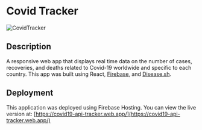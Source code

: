 # Covid Tracker

![CovidTracker](https://user-images.githubusercontent.com/54502452/145691868-a7d990f1-b416-46af-ab82-06e9b782d902.png)

## Description

A responsive web app that displays real time data on the number of cases, recoveries, and deaths related to Covid-19 worldwide and specific to each country. This app was built using React, [Firebase](https://firebase.google.com/), and [Disease.sh](https://disease.sh/).

## Deployment
This application was deployed using Firebase Hosting. You can view the live version at: [https://covid19-api-tracker.web.app/](https://covid19-api-tracker.web.app/)
